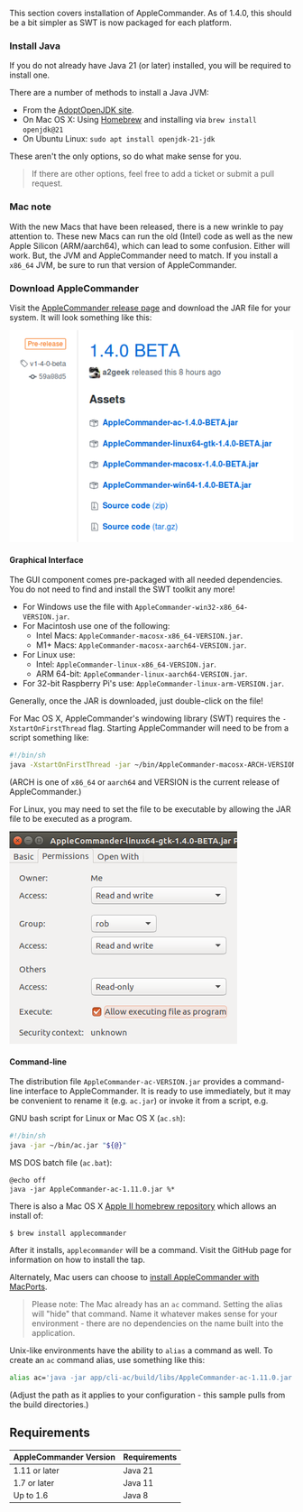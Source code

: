This section covers installation of AppleCommander. As of 1.4.0, this should be a bit simpler as SWT is now packaged for each platform.

### Install Java

If you do not already have Java 21 (or later) installed, you will be required to install one.

There are a number of methods to install a Java JVM:

* From the [AdoptOpenJDK site](https://adoptopenjdk.net/).
* On Mac OS X: Using [Homebrew](https://brew.sh/) and installing via `brew install openjdk@21`
* On Ubuntu Linux: `sudo apt install openjdk-21-jdk`

These aren't the only options, so do what make sense for you. 

> If there are other options, feel free to add a ticket or submit a pull request.

### Mac note

With the new Macs that have been released, there is a new wrinkle to pay attention to. These new Macs can run the old (Intel) code as well as the new Apple Silicon (ARM/aarch64), which can lead to some confusion. Either will work. But, the JVM and AppleCommander need to match. If you install a `x86_64` JVM, be sure to run that version of AppleCommander.

### Download AppleCommander

Visit the [AppleCommander release page](https://github.com/AppleCommander/AppleCommander/releases) and download the JAR file for your system.  It will look something like this:

![GitHub release page for AppleCommander](images/github-release-page.png)

#### Graphical Interface

The GUI component comes pre-packaged with all needed dependencies. You do not need to find and install the SWT toolkit any more!

* For Windows use the file with `AppleCommander-win32-x86_64-VERSION.jar`.
* For Macintosh use one of the following:
    * Intel Macs: `AppleCommander-macosx-x86_64-VERSION.jar`.
    * M1+ Macs: `AppleCommander-macosx-aarch64-VERSION.jar`.
* For Linux use:
    * Intel: `AppleCommander-linux-x86_64-VERSION.jar`.
    * ARM 64-bit: `AppleCommander-linux-aarch64-VERSION.jar`.
* For 32-bit Raspberry Pi's use: `AppleCommander-linux-arm-VERSION.jar`.

Generally, once the JAR is downloaded, just double-click on the file!

For Mac OS X, AppleCommander's windowing library (SWT) requires the `-XstartOnFirstThread` flag. Starting AppleCommander will need to be from a script something like:
```bash
#!/bin/sh
java -XstartOnFirstThread -jar ~/bin/AppleCommander-macosx-ARCH-VERSION.jar
```
(ARCH is one of `x86_64` or `aarch64` and VERSION is the current release of AppleCommander.)

For Linux, you may need to set the file to be executable by allowing the JAR file to be executed as a program.

![Setting execute permission in Ubuntu Linux](images/linux-ubuntu-properties.png)

#### Command-line

The distribution file `AppleCommander-ac-VERSION.jar` provides a command-line interface to AppleCommander. It is ready to use immediately, but it may be convenient to rename it (e.g. `ac.jar`) or invoke it from a script, e.g.

GNU bash script for Linux or Mac OS X (`ac.sh`):
```bash
#!/bin/sh
java -jar ~/bin/ac.jar "${@}"
```

MS DOS batch file (`ac.bat`):
```batch
@echo off
java -jar AppleCommander-ac-1.11.0.jar %*
```

There is also a Mac OS X [Apple II homebrew repository](https://github.com/lifepillar/homebrew-appleii) which allows an install of:
```
$ brew install applecommander
```
After it installs, `applecommander` will be a command. Visit the GitHub page for information on how to install the tap.

Alternately, Mac users can choose to [install AppleCommander with MacPorts](https://ports.macports.org/port/AppleCommander).

> Please note: The Mac already has an `ac` command. Setting the alias will "hide" that command. Name it whatever makes sense for your environment - there are no dependencies on the name built into the application.

Unix-like environments have the ability to `alias` a command as well. To create an `ac` command alias, use something like this:
```bash
alias ac='java -jar app/cli-ac/build/libs/AppleCommander-ac-1.11.0.jar'
```
(Adjust the path as it applies to your configuration - this sample pulls from the build directories.)

## Requirements

| AppleCommander Version | Requirements |
| --- | --- |
| 1.11 or later | Java 21 |
| 1.7 or later | Java 11 | 
| Up to 1.6 | Java 8 |
